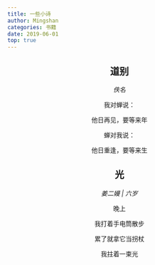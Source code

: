 ```yaml
---
title: 一些小诗
author: Mingshan
categories: 书籍
date: 2019-06-01
top: true
---
```


## <center>道别</center>

*<center>佚名</center>*

<center>
我对蝉说：

他日再见，要等来年


蝉对我说：

他日重逢，要等来生
</center>
<!-- more -->

## <center>光</center>

*<center>姜二嫚 | 六岁</center>*

<center>
晚上

我打着手电筒散步

累了就拿它当拐杖

我拄着一束光
</center>